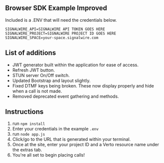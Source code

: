 Browser SDK Example Improved
---------
Included is a .ENV that will need the credentials below.
```dotenv
SIGNALWIRE_API=SIGNALWIRE API TOKEN GOES HERE
SIGNALWIRE_PROJECT=SIGNALWIRE PROJECT ID GOES HERE
SIGNALWIRE_SPACE=your-space.signalwire.com
```
List of additions
-----------

- JWT generator built within the application for ease of access.
- Refresh JWT button.
- STUN server On/Off switch.
- Updated Bootstrap and layout slightly.
- Fixed DTMF keys being broken. These now display properly and hide when a call is not made.
- Removed deprecated event gathering and methods.
  
Instructions
-----------
1. run `npm install`
2. Enter your credentials in the example `.env`
3. run `node app.js`
4. Click/go to the URL that is generated within your terminal.
5. Once at the site, enter your project ID and a Verto resource name under the extras tab.
6. You're all set to begin placing calls!

